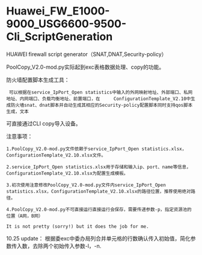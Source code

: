 # Huawei_FW_E1000-9000_USG6600-9500-Cli_ScriptGeneration
HUAWEI firewall script generator（SNAT,DNAT,Security-policy）

PoolCopy_V2.0-mod.py实际起到exc表格数据处理、copy的功能。


防火墙配置脚本生成工具：

     可以根据在service_IpPort_Open statistics中输入的外网映射地址、外部端口、私网地址、内网端口、负载均衡地址、前置端口，在     ConfigurationTemplate_V2.10中生成防火墙snat、dnat脚本并自动生成其相应的Security-policy配置脚本同时支持qos脚本生成，文本
可直接通过CLI copy导入设备。
  



注意事项：

    1.PoolCopy_V2.0-mod.py文件依赖于service_IpPort_Open statistics.xlsx，ConfigurationTemplate_V2.10.xlsx文件。
    
    2.service_IpPort_Open statistics.xlsx用于存储和输入ip、port、name等信息，ConfigurationTemplate_V2.10.xlsx为配置生成模板。
    
    3.初次使用注意修改PoolCopy_V2.0-mod.py文件内service_IpPort_Open statistics.xlsx，ConfigurationTemplate_V2.10.xlsx的路径位置，推荐使用绝对路径。
    
    4.PoolCopy_V2.0-mod.py不可直接运行直接运行会保存，需要传递参数-p，指定资源池的位置（A网，B网）
    
    It is not pretty (sorry!) but it does the job for me.

10.25 update：
    根据委exc中委办局列合并单元格的行数确认传入初始值，简化参数传入数，去除两个初始传入参数-l，-n.